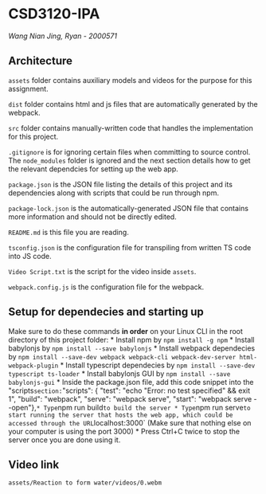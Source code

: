 # CSD3120-IPA
_Wang Nian Jing, Ryan - 2000571_

## Architecture
`assets` folder contains auxiliary models and videos for the purpose for this assignment.

`dist` folder contains html and js files that are automatically generated by the webpack.

`src` folder contains manually-written code that handles the implementation for this project.

`.gitignore` is for ignoring certain files when committing to source control. The `node_modules` folder is ignored and the next section details how to get the relevant dependcies for setting up the web app.

`package.json` is the JSON file listing the details of this project and its dependencies along with scripts that could be run through npm.

`package-lock.json` is the automatically-generated JSON file that contains more information and should not be directly edited.

`README.md` is this file you are reading.

`tsconfig.json` is the configuration file for transpiling from written TS code into JS code.

`Video Script.txt` is the script for the video inside `assets`.

`webpack.config.js` is the configuration file for the webpack.

## Setup for dependecies and starting up
Make sure to do these commands **in order** on your Linux CLI in the root directory of this project folder:
    * Install npm by `npm install -g npm`
    * Install babylonjs by `npm install --save babylonjs`
    * Install webpack dependecies by `npm install --save-dev webpack webpack-cli webpack-dev-server html-webpack-plugin`
    * Install typescript dependecies by `npm install --save-dev typescript ts-loader`
    * Install babylonjs GUI by `npm install --save babylonjs-gui`
    * Inside the package.json file, add this code snippet into the "scripts` section:
    `"scripts": { "test": "echo \"Error: no test specified\" && exit 1", "build": "webpack", "serve": "webpack serve", "start": "webpack serve --open"},`
    * Type `npm run build` to build the server
    * Type `npm run serve` to start running the server that hosts the web app, which could be accessed through the URL `localhost:3000` (Make sure that nothing else on your computer is using the port 3000)
    * Press Ctrl+C twice to stop the server once you are done using it.

## Video link
`assets/Reaction to form water/videos/0.webm`